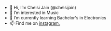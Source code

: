 - 👋 Hi, I’m Chelsi Jain (@chelsijain)
- 👀 I’m interested in Music
- 🌱 I’m currently learning Bachelor's in Electronics
- 📫 Find me on [instagram.](https://instgram.com/c_h_e_l_s_17)

<!---
chelsijain/chelsijain is a ✨ special ✨ repository because its `README.md` (this file) appears on your GitHub profile.
You can click the Preview link to take a look at your changes.
--->
